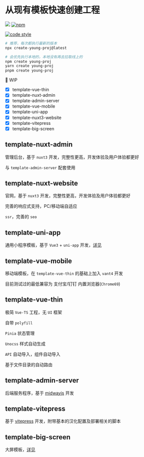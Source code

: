 # 从现有模板快速创建工程

[![](https://img.shields.io/badge/Author-BluesYoung--web-blue)](https://gitee.com/BluesYoung-web) [![npm](https://img.shields.io/npm/v/create-young-proj)](https://www.npmjs.com/package/create-young-proj)

[![code style](https://antfu.me/badge-code-style.svg)](https://github.com/antfu/eslint-config)


```bash
# 推荐，每次都执行最新的版本
npx create-young-proj@latest

# 会优先执行本地的，本地没有再去拉取线上的
npm create young-proj
yarn create young-proj
pnpm create young-proj
```

🚧 WIP

- [x] template-vue-thin
- [x] template-nuxt-admin
- [x] template-admin-server
- [x] template-vue-mobile
- [x] template-uni-app
- [x] template-nuxt3-website
- [x] template-vitepress
- [x] template-big-screen

## template-nuxt-admin

管理后台，基于 `nuxt3` 开发，完整性更高，开发体验及用户体验都更好

与 `template-admin-server` 配套使用

## template-nuxt-website

官网，基于 `nuxt3` 开发，完整性更高，开发体验及用户体验都更好

完善的响应式支持，PC/移动端自适应

`ssr`，完善的 `seo`

## template-uni-app

通用小程序模板，基于 `Vue3` + `uni-app` 开发，[详见](./template-uni-app/README.md)

## template-vue-mobile

移动端模板，在 `template-vue-thin` 的基础上加入 `vant4` 开发

目前测试过的最低兼容为 支付宝/钉钉 内置浏览器(`Chrome69`)

## template-vue-thin

极简 `Vue-TS` 工程，无 `UI` 框架

自带 `polyfill`

`Pinia` 状态管理

`Unocss` 样式自动生成

`API` 自动导入，组件自动导入

基于文件目录的自动路由

## template-admin-server

后端服务程序，基于 [midwayjs](https://www.midwayjs.org/) 开发

## template-vitepress

基于 [vitepress](https://vitepress.dev/) 开发，附带基本的汉化配置及部署相关的脚本

## template-big-screen

大屏模板，[详见](./template-big-screen/README.md)